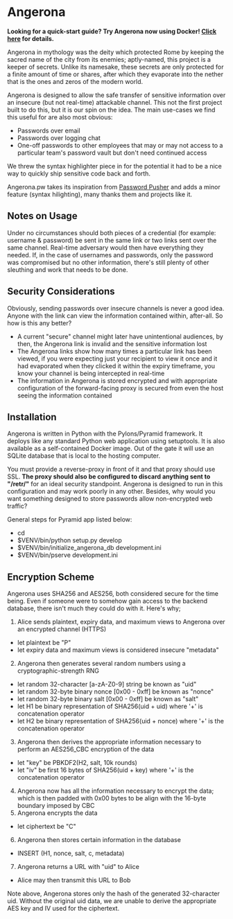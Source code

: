 Angerona
========

**Looking for a quick-start guide?  Try Angerona now using Docker!   [Click here](http://github.com/nextraztus/angerona/blob/master/Docker.md) for details.**

Angerona in mythology was the deity which protected Rome by keeping the sacred name of the city from its enemies; aptly-named, this project is a keeper of secrets. Unlike its namesake, these secrets are only protected for a finite amount of time or shares, after which they evaporate into the nether that is the ones and zeros of the modern world.  

Angerona is designed to allow the safe transfer of sensitive information over an insecure (but not real-time) attackable channel. This not the first project built to do this, but it is our spin on the idea. The main use-cases we find this useful for are also most obvious:

  - Passwords over email
  - Passwords over logging chat
  - One-off passwords to other employees that may or may not access to a particular team's password vault but don't need continued access

We threw the syntax highlighter piece in for the potential it had to be a nice way to quickly ship sensitive code back and forth.

Angerona.pw takes its inspiration from [Password Pusher](www.pwpush.com) and adds a minor feature (syntax hilighting), many thanks them and projects like it.

Notes on Usage
--------------
Under no circumstances should both pieces of a credential (for example: username &amp; password) be sent in the same link or two links sent over the same channel. Real-time adversary would then have everything they needed. If, in the case of usernames and passwords, only the password was compromised but no other information, there's still plenty of other sleuthing and work that needs to be done.

Security Considerations
-----------------------
Obviously, sending passwords over insecure channels is never a good idea.  Anyone with the link can view the information contained within, after-all. So how is this any better?

* A current "secure" channel might later have unintentional audiences, by then, the Angerona link is invalid and the sensitive information lost
* The Angerona links show how many times a particular link has been viewed, if you were expecting just your recipient to view it once and it had evaporated when they clicked it within the expiry timeframe, you know your channel is being intercepted in real-time
* The information in Angerona is stored encrypted and with appropriate configuration of the forward-facing proxy is secured from even the host seeing the information contained

Installation
------------
Angerona is written in Python with the Pylons/Pyramid framework. It deploys like any standard Python web application using setuptools. It is also available as a self-contained Docker image. Out of the gate it will use an SQLite database that is local to the hosting computer.

You must provide a reverse-proxy in front of it and that proxy should use SSL. **The proxy should also be configured to discard anything sent to "/retr/"** for an ideal security standpoint. Angerona is designed to run in this configuration and may work poorly in any other. Besides, why would you want something designed to store passwords allow non-encrypted web traffic?

General steps for Pyramid app listed below:

- cd <directory containing this file>
- $VENV/bin/python setup.py develop
- $VENV/bin/initialize_angerona_db development.ini
- $VENV/bin/pserve development.ini

Encryption Scheme
-----------------
Angerona uses SHA256 and AES256, both considered secure for the time being. Even if someone were to somehow gain access to the backend database, there isn't much they could do with it. Here's why;

1. Alice sends plaintext, expiry data, and maximum views to Angerona over an encrypted channel (HTTPS)  
  *  let plaintext be "P"
  *  let expiry data and maximum views is considered insecure "metadata"
2. Angerona then generates several random numbers using a cryptographic-strength RNG
  * let random 32-character [a-zA-Z0-9] string be known as "uid"
  * let random 32-byte binary nonce [0x00 - 0xff] be known as "nonce"
  * let random 32-byte binary salt [0x00 - 0xff] be known as "salt"
  * let H1 be binary representation of SHA256(uid + uid) where '+' is concatenation operator
  * let H2 be binary representation of SHA256(uid + nonce) where '+' is the concatenation operator
3. Angerona then derives the appropriate information necessary to perform an AES256_CBC encryption of the data
  * let "key" be PBKDF2(H2, salt, 10k rounds)
  * let "iv" be first 16 bytes of SHA256(uid + key) where '+' is the concatenation operator
4. Angerona now has all the information necessary to encrypt the data; which is then padded with 0x00 bytes to be align with the 16-byte boundary imposed by CBC
5. Angerona encrypts the data
  * let ciphertext be "C"
6. Angerona then stores certain information in the database
  * INSERT (H1, nonce, salt, c, metadata)
7. Angerona returns a URL with "uid" to Alice
  * Alice may then transmit this URL to Bob

Note above, Angerona stores only the hash of the generated 32-character uid. Without the original uid data, we are unable to derive the appropriate AES key and IV used for the ciphertext.


